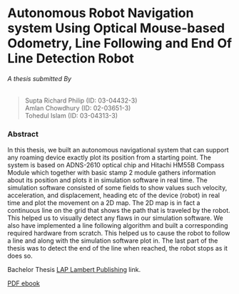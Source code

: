 
# Autonomous Robot Navigation system Using Optical Mouse-based Odometry, Line Following and End Of Line Detection Robot

###### A thesis submitted By 
>Supta Richard Philip	(ID: 03-04432-3) <br />
>Amlan  Chowdhury	(ID: 02-03651-3) <br />
>Tohedul Islam	(ID: 03-04313-3)


### Abstract

In this thesis, we built an autonomous navigational system that can support any roaming device exactly plot its position from a starting point. The system is based on ADNS-2610 optical chip and Hitachi HM55B Compass Module which together with basic stamp 2 module gathers information about its position and plots it in simulation software in real time. The simulation software consisted of some fields to show values such velocity, acceleration, and displacement, heading etc of the device (robot) in real time and plot the movement on a 2D map. The 2D map is in fact a continuous line on the grid that shows the path that is traveled by the robot. This helped us to visually detect any flaws in our simulation software.
We also have implemented a line following algorithm and built a corresponding required hardware from scratch. This helped us to cause the robot to follow a line and along with the simulation software plot in. The last part of the thesis was to detect the end of the line when reached, the robot stops as it does so.

Bachelor Thesis [LAP Lambert Publishing](https://www.lap-publishing.com/catalog/details//store/gb/book/978-3-659-10855-6/autonomous-robot-navigation-system-and-line-following-robot "LAP Lambert Publishing") link.

[PDF ebook](http://suptaphilip.github.io/Bachelor-Thesis/docs/978-3-659-10855-6.pdf)